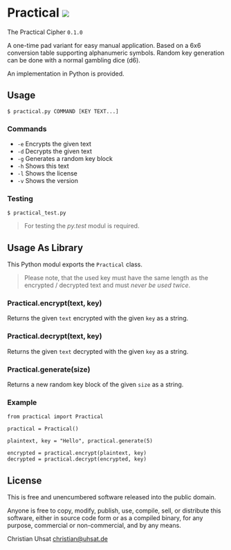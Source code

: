 # Practical ![](https://travis-ci.org/cuhsat/practical.png)
The Practical Cipher `0.1.0`

A one-time pad variant for easy manual application. Based on a 6x6 conversion
table supporting alphanumeric symbols. Random key generation can be done with
a normal gambling dice (d6).

An implementation in Python is provided.

## Usage
```$ practical.py COMMAND [KEY TEXT...]```

### Commands
* `-e` Encrypts the given text
* `-d` Decrypts the given text
* `-g` Generates a random key block
* `-h` Shows this text
* `-l` Shows the license
* `-v` Shows the version

### Testing
```$ practical_test.py```

> For testing the _py.test_ modul is required.

## Usage As Library
This Python modul exports the `Practical` class.

> Please note, that the used key must have the same length as the encrypted /
> decrypted text and must *never be used twice*.

### Practical.encrypt(text, key)
Returns the given `text` encrypted with the given `key` as a string.

### Practical.decrypt(text, key)
Returns the given `text` decrypted with the given `key` as a string.

### Practical.generate(size)
Returns a new random key block of the given `size` as a string.

### Example
```
from practical import Practical

practical = Practical()

plaintext, key = "Hello", practical.generate(5)

encrypted = practical.encrypt(plaintext, key)
decrypted = practical.decrypt(encrypted, key)
```

## License
This is free and unencumbered software released into the public domain.

Anyone is free to copy, modify, publish, use, compile, sell, or distribute
this software, either in source code form or as a compiled binary, for any
purpose, commercial or non-commercial, and by any means.

Christian Uhsat <christian@uhsat.de>
